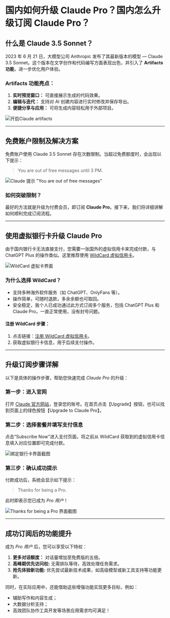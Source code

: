 # 国内如何升级 Claude Pro？国内怎么升级订阅 Claude Pro？

## 什么是 Claude 3.5 Sonnet？

2023 年 6 月 21 日，大模型公司 Anthropic 发布了其最新版本的模型 — Claude 3.5 Sonnet。这个版本在文字创作和代码编写方面表现出色，并引入了 **Artifacts 功能**，进一步优化用户体验。

### Artifacts 功能亮点：
1. **实时预览窗口：** 可直接展示生成的代码效果。
2. **编辑与迭代：** 支持对 AI 创建内容进行实时修改并保存导出。
3. **便捷分享与应用：** 可将生成内容轻松用于外部项目。

![开启Claude artifacts](https://github.com/user-attachments/assets/39e2a543-d66d-45ec-a97a-cb8e12c7ccf0)

---

## 免费账户限制及解决方案

免费账户使用 Claude 3.5 Sonnet 存在次数限制。当超过免费额度时，会出现以下提示：

> You are out of free messages until 3 PM.
> 
![Claude 提示 "You are out of free messages"](https://github.com/user-attachments/assets/3a43c3f7-f237-4342-be15-ceb9410f51a9)


### 如何突破限制？
最好的方法就是升级为付费会员，即订阅 **Claude Pro**。接下来，我们将详细讲解如何顺利完成订阅流程。

---

## 使用虚拟银行卡升级 Claude Pro

由于国内银行卡无法直接支付，您需要一张国外的虚拟信用卡来完成付款，与 ChatGPT Plus 的操作类似。这里推荐使用 [WildCard 虚拟信用卡](https://bit.ly/bewildcard)。

![WildCard 虚拟卡界面](https://github.com/user-attachments/assets/425ff059-1a55-42dc-991c-8025ce6eb37a)

### 为什么选择 WildCard？
- 支持多种海外软件服务（如 ChatGPT、OnlyFans 等）。
- 操作简单，可随时退款，多余余额也可取回。
- 安全稳定，我个人已成功通过此方式订阅多个服务，包括 ChatGPT Plus 和 Claude Pro，一直正常使用，没有封号问题。

#### 注册 WildCard 步骤：
1. 点击链接：[注册 WildCard 虚拟信用卡](https://bit.ly/bewildcard)。
2. 获取虚拟银行卡信息，用于后续支付操作。
   
---

## 升级订阅步骤详解

以下是具体的操作步骤，帮助您快速完成 *Claude Pro* 的升级：

### 第一步：进入官网
打开 [Claude 官方网站](https://claude.ai/chats)，登录您的账号。在首页点击【Upgrade】按钮，也可以找到页面上的绿色按钮【Upgrade to Claude Pro】。

### 第二步：选择套餐并填写支付信息
点击“Subscribe Now”进入支付页面，将之前从 WildCard 获取到的虚拟信用卡信息填入对应位置即可完成付款。

![绑定银行卡界面截图](https://github.com/user-attachments/assets/225b7aef-b5ab-42b5-8cab-ca9a81d078da)

### 第三步：确认成功提示
付款成功后，系统会显示如下提示：

> Thanks for being a Pro.

此时即表示您已成为 *Pro 用户*！

![Thanks for being a Pro 界面截图](https://github.com/user-attachments/assets/59c0711b-c89e-4a0f-be8e-bf3966c89382)

---

## 成功订阅后的功能提升

成为 *Pro 用户* 后，您可以享受以下特权：
1. **更多对话额度：** 对话量增加至免费版的五倍。
2. **高峰期优先访问权:** 无需排队等待，高效处理任务需求。
3. **抢先体验新功能:** 优先尝试最新技术成果，如高级模型或新工具支持等功能更新。

同时，在实际应用中，还能借助这些增强功能实现更多目标，例如：
- 辅助写作和内容生成；
- 大数据分析支持；
- 高效团队协作工具开发等场景应用需求均可满足！


